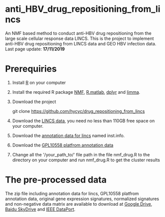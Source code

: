 # anti_HBV_drug_repositioning_from_lincs
An NMF based method to conduct anti-HBV drug repositioning from the large scale cellular response data LINCS.
This is the project to implement anti-HBV drug repositioning from LINCS data and GEO HBV infection data.
Last page update: **17/11/2019**

# Prerequiries
1. Install [R](https://www.r-project.org) on your computer
2. Install the required R package [NMF](https://cran.r-project.org/web/packages/NMF/index.html), [R.matlab](https://cran.r-project.org/web/packages/R.matlab/index.html), [dplyr](https://cran.r-project.org/web/packages/dplyr/index.html) and [limma](http://www.bioconductor.org/packages/3.2/bioc/html/limma.html).
3. Download the project
    
    git clone https://github.com/hycyc/drug_repositioning_from_lincs
    
4. Download the [LINCS data](https://cbcl.ics.uci.edu/public_data/D-GEX/l1000_n1328098x22268.gctx), you need no less than 110GB free space on your computer.
5. Download the [annotation data for lincs](https://drive.google.com/file/d/19AlHVi2vv5T5hgvQ_uR6buygFQVHwKuD/view?usp=sharing) named inst.info.
6. Download the [GPL10558 platfrom annotation data](https://drive.google.com/file/d/12sjV2MJlPaTPNvc-ZFl540W1hoBqDMRv/view?usp=sharing)
7. Change all the '/your_path_to/' file path in the file nmf_drug.R to the directory on your computer and run nmf_drug.R to get the cluster results

# The pre-processed data
The zip file including annotation data for lincs, GPL10558 platfrom annotation data, original gene expression signatures, normalized signatures and non-negative data matrix are available to download at [Google Drive](https://drive.google.com/file/d/1OYRwsaV0wZepKc_nQVcHY7-tZmyMEH4T/view?usp=sharing), [Baidu SkyDrive](https://pan.baidu.com/s/11be_RWz8hcw7YAn34j2LGw) and [IEEE DataPort](https://ieee-dataport.org/documents/drug-repositioning-sitagliptin-promising-anti-hepatitis-b-virus-drug-candidate-silico).
